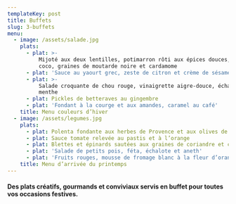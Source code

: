 ```yaml
---
templateKey: post
title: Buffets
slug: 3-buffets
menu:
  - image: /assets/salade.jpg
    plats:
      - plat: >-
          Mijoté aux deux lentilles, potimarron rôti aux épices douces, lait de
          coco, graines de moutarde noire et cardamome
      - plat: 'Sauce au yaourt grec, zeste de citron et crème de sésame'
      - plat: >-
          Salade croquante de chou rouge, vinaigrette aigre-douce, échalote et
          menthe
      - plat: Pickles de betteraves au gingembre
      - plat: 'Fondant à la courge et aux amandes, caramel au café'
    title: Menu couleurs d’hiver
  - image: /assets/legumes.jpg
    plats:
      - plat: Polenta fondante aux herbes de Provence et aux olives de Kalamata
      - plat: Sauce tomate relevée au pastis et à l’orange
      - plat: Blettes et épinards sautées aux graines de coriandre et citron confit
      - plat: 'Salade de petits pois, féta, échalote et aneth'
      - plat: 'Fruits rouges, mousse de fromage blanc à la fleur d’oranger, caramel'
    title: Menu d’arrivée du printemps
---
```

#### Des plats créatifs, gourmands et conviviaux servis en buffet pour toutes vos occasions festives.
